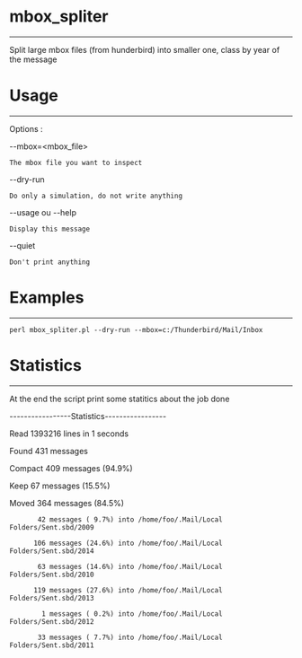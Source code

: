 # mbox_spliter
--------------
Split large mbox files (from hunderbird) into smaller one, class by year of the message

# Usage
-------
Options :

--mbox=<mbox_file>

	The mbox file you want to inspect

--dry-run

	Do only a simulation, do not write anything

--usage ou --help

	Display this message

--quiet

	Don't print anything


# Examples
----------
`perl mbox_spliter.pl --dry-run --mbox=c:/Thunderbird/Mail/Inbox`

# Statistics
------------
At the end the script print some statitics about the job done

-----------------Statistics-----------------

Read  1393216 lines in 1 seconds

Found     431 messages

Compact   409 messages (94.9%)

Keep       67 messages (15.5%)

Moved     364 messages (84.5%)

           42 messages ( 9.7%) into /home/foo/.Mail/Local Folders/Sent.sbd/2009

          106 messages (24.6%) into /home/foo/.Mail/Local Folders/Sent.sbd/2014

           63 messages (14.6%) into /home/foo/.Mail/Local Folders/Sent.sbd/2010

          119 messages (27.6%) into /home/foo/.Mail/Local Folders/Sent.sbd/2013

            1 messages ( 0.2%) into /home/foo/.Mail/Local Folders/Sent.sbd/2012

           33 messages ( 7.7%) into /home/foo/.Mail/Local Folders/Sent.sbd/2011